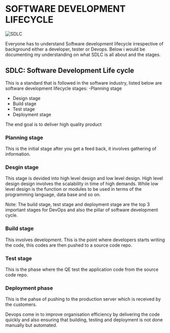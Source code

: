 # SOFTWARE DEVELOPMENT LIFECYCLE
![SDLC](https://github.com/sheezylion/SDLC/assets/142250556/a8d48e67-7f91-40c7-893d-392ed32d3c2e)

Everyone has to understand Software development lifecycle irrespective of background either a developer, tester or Devops. 
Below i would be documenting my understanding on what SDLC is all about and the stages.

## SDLC: Software Development Life cycle
This is a standard that is followed in the software industry, listed below are software development lifecycle stages:
-Planning stage
- Design stage
- Build stage
- Test stage
- Deployment stage

The end goal is to deliver high quality product

### Planning stage
This is the initial stage after you get a feed back, it involves gathering of information.

### Desgin stage
This stage is devided into high level design and low level design.
High level design design involves the scalability in time of high demands. While low level design is the function or modules to be used 
in terms of the programming language, data base and so on.

Note: The build stage, test stage and deployment stage are the top 3 important stages for DevOps and also the pillar of software development cycle.

### Build stage
This involves development. This is the point where developers starts writing the code, this codes are then pushed to a source code repo.

### Test stage
This is the phase where the QE test the application code from the source code repo.

### Deployment phase
This is the pahse of pushing to the production server which is received by the customers.

Devops come in to improve organisation efficiency by delivering the code quickly and also ensuring that building, testing and deployment 
is not done manually but automated.
